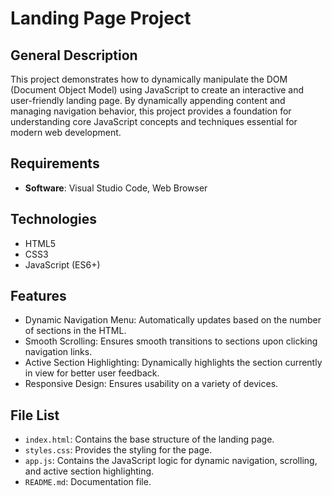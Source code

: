 # Landing Page Project

## General Description
This project demonstrates how to dynamically manipulate the DOM (Document Object Model) using JavaScript to create an interactive and user-friendly landing page. 
By dynamically appending content and managing navigation behavior, this project provides a foundation for understanding core JavaScript concepts and techniques essential for modern web development.

## Requirements
- **Software**: Visual Studio Code, Web Browser

## Technologies
- HTML5
- CSS3
- JavaScript (ES6+)

## Features
- Dynamic Navigation Menu: Automatically updates based on the number of sections in the HTML.
- Smooth Scrolling: Ensures smooth transitions to sections upon clicking navigation links.
- Active Section Highlighting: Dynamically highlights the section currently in view for better user feedback.
- Responsive Design: Ensures usability on a variety of devices.

## File List
- `index.html`: Contains the base structure of the landing page.
- `styles.css`: Provides the styling for the page.
- `app.js`: Contains the JavaScript logic for dynamic navigation, scrolling, and active section highlighting.
- `README.md`: Documentation file.
